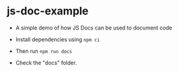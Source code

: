 # js-doc-example

- A simple demo of how JS Docs can be used to document code

- Install dependencies using `npm ci`

- Then run `npm run docs`

- Check the "docs" folder.
